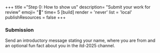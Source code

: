 +++
title ="Step 0: How to show us"
description= "Submit your work for review"
emoji= "📩"
time= 5
[build]
  render = 'never'
  list = 'local'
  publishResources = false 
+++

### Submission

Send an introductory message stating your name, where you are from and an optional fun fact about you in the itd-2025 channel.
